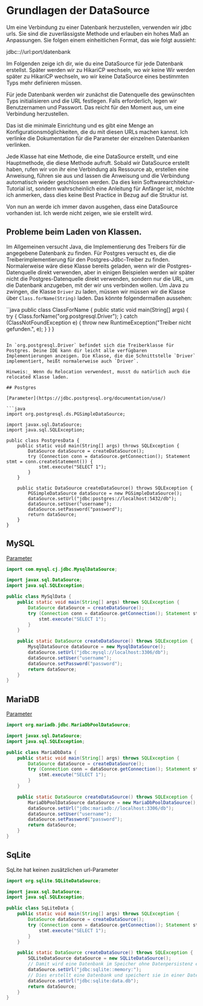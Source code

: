 # Grundlagen der DataSource

Um eine Verbindung zu einer Datenbank herzustellen, verwenden wir jdbc urls. Sie sind die zuverlässigste Methode und erlauben ein hohes Maß an Anpassungen. Sie
folgen einem einheitlichen Format, das wie folgt aussieht:

jdbc:<Datenbank>://url:port/datenbank

Im Folgenden zeige ich dir, wie du eine DataSource für jede Datenbank erstellst. Später werden wir zu HikariCP wechseln, wo wir keine
Wir werden später zu HikariCP wechseln, wo wir keine DataSource eines bestimmten Typs mehr definieren müssen.

Für jede Datenbank werden wir zunächst die Datenquelle des gewünschten Typs initialisieren und die URL festlegen. Falls erforderlich, legen wir
Benutzernamen und Passwort. Das reicht für den Moment aus, um eine Verbindung herzustellen.

Das ist die minimale Einrichtung und es gibt eine Menge an Konfigurationsmöglichkeiten, die du mit diesen URLs machen kannst. Ich verlinke die
Dokumentation für die Parameter der einzelnen Datenbanken verlinken.

Jede Klasse hat eine Methode, die eine DataSource erstellt, und eine Hauptmethode, die diese Methode aufruft. Sobald wir
DataSource erstellt haben, rufen wir von ihr eine Verbindung als Ressource ab, erstellen eine Anweisung, führen sie aus und lassen die
Anweisung und die Verbindung automatisch wieder geschlossen werden. Da dies kein Softwarearchitektur-Tutorial ist, sondern
wahrscheinlich eine Anleitung für Anfänger ist, möchte ich anmerken, dass dies keine Best Practice in Bezug auf die Struktur ist.

Von nun an werde ich immer davon ausgehen, dass eine DataSource vorhanden ist. Ich werde nicht zeigen, wie sie erstellt wird.

## Probleme beim Laden von Klassen.

Im Allgemeinen versucht Java, die Implementierung des Treibers für die angegebene Datenbank zu finden. Für Postgres versucht es, die
die Treiberimplementierung für den Postgres-Jdbc-Treiber zu finden. Normalerweise wäre diese Klasse bereits geladen, wenn wir die
Postgres-Datenquelle direkt verwenden, aber in einigen Beispielen werden wir später nicht die Postgres-Datenquelle direkt verwenden, sondern
nur die URL, um die Datenbank anzugeben, mit der wir uns verbinden wollen. Um Java zu zwingen, die Klasse `Driver` zu laden, müssen wir
müssen wir die Klasse über `Class.forName(String)` laden. Das könnte folgendermaßen aussehen:

``java
public class ClassForName {
    public static void main(String[] args) {
        try {
            Class.forName("org.postgresql.Driver");
        } catch (ClassNotFoundException e) {
            throw new RuntimeException("Treiber nicht gefunden.", e);
        }
    }
}
```

In `org.postgresql.Driver` befindet sich die Treiberklasse für Postgres. Deine IDE kann dir leicht alle verfügbaren
Implementierungen anzeigen. Die Klasse, die die Schnittstelle `Driver` implementiert, heißt normalerweise auch `Driver`.

Hinweis:_ Wenn du Relocation verwendest, musst du natürlich auch die relocated Klasse laden.

## Postgres

[Parameter](https://jdbc.postgresql.org/documentation/use/)

```java
import org.postgresql.ds.PGSimpleDataSource;

import javax.sql.DataSource;
import java.sql.SQLException;

public class PostgresData {
    public static void main(String[] args) throws SQLException {
        DataSource dataSource = createDataSource();
        try (Connection conn = dataSource.getConnection(); Statement stmt = conn.createStatement()) {
            stmt.execute("SELECT 1");
        }
    }

    public static DataSource createDataSource() throws SQLException {
        PGSimpleDataSource dataSource = new PGSimpleDataSource();
        dataSource.setUrl("jdbc:postgres://localhost:5432/db");
        dataSource.setUser("username");
        dataSource.setPassword("password");
        return dataSource;
    }
}
```

## MySQL

[Parameter](https://dev.mysql.com/doc/connector-j/8.0/en/connector-j-reference-configuration-properties.html)

```java
import com.mysql.cj.jdbc.MysqlDataSource;

import javax.sql.DataSource;
import java.sql.SQLException;

public class MySqlData {
    public static void main(String[] args) throws SQLException {
        DataSource dataSource = createDataSource();
        try (Connection conn = dataSource.getConnection(); Statement stmt = conn.createStatement()) {
            stmt.execute("SELECT 1");
        }
    }

    public static DataSource createDataSource() throws SQLException {
        MysqlDataSource dataSource = new MysqlDataSource();
        dataSource.setUrl("jdbc:mysql://localhost:3306/db");
        dataSource.setUser("username");
        dataSource.setPassword("password");
        return dataSource;
    }
}
```

## MariaDB

[Parameter](https://mariadb.com/kb/en/about-mariadb-connector-j/#optional-url-parameters)

```java
import org.mariadb.jdbc.MariaDbPoolDataSource;

import javax.sql.DataSource;
import java.sql.SQLException;

public class MariaDbData {
    public static void main(String[] args) throws SQLException {
        DataSource dataSource = createDataSource();
        try (Connection conn = dataSource.getConnection(); Statement stmt = conn.createStatement()) {
            stmt.execute("SELECT 1");
        }
    }

    public static DataSource createDataSource() throws SQLException {
        MariaDbPoolDataSource dataSource = new MariaDbPoolDataSource();
        dataSource.setUrl("jdbc:mariadb://localhost:3306/db");
        dataSource.setUser("username");
        dataSource.setPassword("password");
        return dataSource;
    }
}
```

## SqLite

SqLite hat keinen zusätzlichen url-Parameter

```java
import org.sqlite.SQLiteDataSource;

import javax.sql.DataSource;
import java.sql.SQLException;

public class SqLiteData {
    public static void main(String[] args) throws SQLException {
        DataSource dataSource = createDataSource();
        try (Connection conn = dataSource.getConnection(); Statement stmt = conn.createStatement()) {
            stmt.execute("SELECT 1");
        }
    }

    public static DataSource createDataSource() throws SQLException {
        SQLiteDataSource dataSource = new SQLiteDataSource();
        // Damit wird eine Datenbank im Speicher ohne Datenpersistenz erstellt
        dataSource.setUrl("jdbc:sqlite::memory:");
        // Dies erstellt eine Datenbank und speichert sie in einer Datei namens data.db
        dataSource.setUrl("jdbc:sqlite:data.db");
        return dataSource;
    }
}
```
